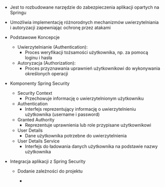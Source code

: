 - Jest to rozbudowane narzędzie do zabezpieczenia aplikacji opartych na Springu
- Umożliwia implementację różnorodnych mechanizmów uwierzytelniania i autoryzacji zapewniając ochronę przez atakami

- Podstawowe Koncepcje
	- Uwierzytelnianie (Authentication): 
		- Proces weryfikacji tożsamości użytkownika, np. za pomocą loginu i hasła
	- Autoryzacja (Authorization):
		- Proces przyznawania uprawnień użytkownikowi do wykonywania określonych operacji

- Komponenty Spring Security
	- Security Context
		- Przechowuje informację o uwierzytelnionym użytkowniku
	- Authentication
		- Interfejs reprezentujący informację o uwierzytelnieniu użytkownika (username i password)
	- Granted Authority
		- Reprezentuje uprawnienia lub role przypisane użytkownikowi
	- User Details
		- Dane użytkownika potrzebne do uwierzytelnienia
	- User Details Service
		- Interfejs do ładowania danych użytkownika na podstawie nazwy użytkownika

- Integracja aplikacji z Spring Security
	- Dodanie zależności do projektu
		- ```xml
```